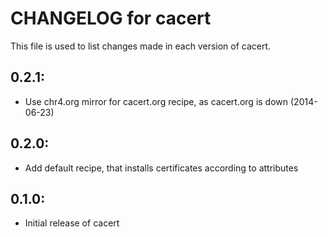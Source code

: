 # CHANGELOG for cacert

This file is used to list changes made in each version of cacert.

## 0.2.1:

- Use chr4.org mirror for cacert.org recipe, as cacert.org is down (2014-06-23)

## 0.2.0:

* Add default recipe, that installs certificates according to attributes

## 0.1.0:

* Initial release of cacert
